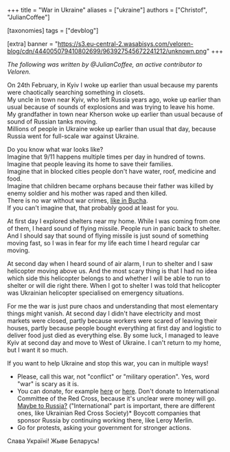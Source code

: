 +++
title = "War in Ukraine"
aliases = ["ukraine"]
authors = ["Christof", "JulianCoffee"]

[taxonomies]
tags = ["devblog"]

[extra]
banner = "https://s3.eu-central-2.wasabisys.com/veloren-blog/cdn/444005079410802699/963927545672241212/unknown.png"
+++

*The following was written by @JulianCoffee, an active contributor to Veloren.*

On 24th February, in Kyiv I woke up earlier than usual because my parents were
chaotically searching something in closets.
<br>
My uncle in town near Kyiv, who left
Russia years ago, woke up earlier than usual because of sounds of explosions and
was trying to leave his home.
<br>
My grandfather in town near Kherson woke up
earlier than usual because of sound of Russian tanks moving.
<br>
Millions of people
in Ukraine woke up earlier than usual that day, because Russia went for
full-scale war against Ukraine.

Do you know what war looks like?
<br>
Imagine that 9/11 happens multiple times per
day in hundred of towns.
<br>
Imagine that people leaving its home to save their
families.
<br>
Imagine that in blocked cities people don't have water, roof, medicine
and food.
<br>
Imagine that children became orphans because their father was killed
by enemy soldier and his mother was raped and then killed.
<br>
There is no war
without war crimes, [like in Bucha](https://youtu.be/oJHhB85huXQ).
<br>
If you can't
imagine that, that probably good at least for you.

At first day I explored shelters near my home. While I was coming from one of
them, I heard sound of flying missile. People run in panic back to shelter. And
I should say that sound of flying missile is just sound of something moving
fast, so I was in fear for my life each time I heard regular car moving.

At
second day when I heard sound of air alarm, I run to shelter and I saw
helicopter moving above us. And the most scary thing is that I had no idea which
side this helicopter belongs to and whether I will be able to run to shelter or
will die right there. When I got to shelter I was told that helicopter was
Ukrainian helicopter specialised on emergency situations.

For me the war is just
pure chaos and understanding that most elementary things might vanish. At second
day I didn't have electricity and most markets were closed, partly because
workers were scared of leaving their houses, partly because people bought
everything at first day and logistic to deliver food just died as everything
else. By some luck, I managed to leave Kyiv at second day and move to West of
Ukraine. I can't return to my home, but I want it so much.

If you want to help Ukraine and stop this war, you can in multiple ways!

* Please, call this war, not "conflict" or "military operation". Yes, word "war"
  is scary as it is.
* You can donate, for example [here](https://twitter.com/Ukraine/status/1505513001742487555) or [here](https://putina.net/). Don't donate to International Committee of the Red Cross, because it's unclear were money will go. [Maybe to Russia?](https://www.rada.gov.ua/en/news/News/220991.html) ("International" part is important, there are different ones, like Ukrainian Red Cross Society)* Boycott companies that sponsor Russia by continuing working there, like Leroy Merlin.
* Go for protests, asking your government for stronger actions.

Слава Україні! Жыве Беларусь!
